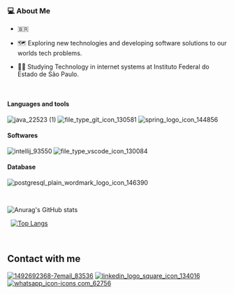 ### :computer: About Me

  *  :brazil:
  
  *  :world_map: Exploring new technologies and developing software solutions to our worlds tech problems.
  
  *  👨‍🎓 Studying Technology in internet systems at Instituto Federal do Estado de São Paulo.
&nbsp;

&nbsp;


#### Languages and tools

![java_22523 (1)](https://user-images.githubusercontent.com/80286396/121232375-ec811000-c867-11eb-97fa-0543c83c7efe.png)
![file_type_git_icon_130581](https://user-images.githubusercontent.com/80286396/121233302-e9d2ea80-c868-11eb-9b70-619d3b39b4a7.png)
![spring_logo_icon_144856](https://user-images.githubusercontent.com/80286396/121251828-ad5db980-c87d-11eb-8fca-36fff9b2f0dd.png)


#### Softwares

![intellij_93550](https://user-images.githubusercontent.com/80286396/121233675-3d453880-c869-11eb-94ad-d676be78c11b.png)
![file_type_vscode_icon_130084](https://user-images.githubusercontent.com/80286396/121233681-3dddcf00-c869-11eb-966a-16d09052c6ad.png)

#### Database

![postgresql_plain_wordmark_logo_icon_146390](https://user-images.githubusercontent.com/80286396/121233698-446c4680-c869-11eb-8a5c-470c3fd48a4a.png)
&nbsp;

&nbsp;


![Anurag's GitHub stats](https://github-readme-stats.vercel.app/api?username=LuizTFreitas&show_icons=true&theme=dark)
&nbsp;

&nbsp;
[![Top Langs](https://github-readme-stats.vercel.app/api/top-langs/?username=LuizTFreitas&layout=compact)](https://github.com/LuizTFreitas/github-readme-stats)
&nbsp;

&nbsp;


## Contact with me

[![1492692368-7email_83536](https://user-images.githubusercontent.com/80286396/121246545-ac298e00-c877-11eb-9879-99e59454c8e1.png)](mailto:freitasow@gmail.com)
[![linkedin_logo_square_icon_134016](https://user-images.githubusercontent.com/80286396/121246591-b6e42300-c877-11eb-9917-bb04a91cc0d1.png)](https://www.linkedin.com/in/luiz-augusto-freitas-7a0b88208/)
[![whatsapp_icon-icons com_62756](https://user-images.githubusercontent.com/80286396/121246715-d54a1e80-c877-11eb-8c04-a875364c0a3d.png)](https://api.whatsapp.com/send?phone=5519994142662)
